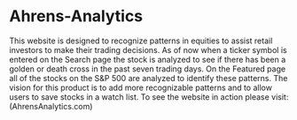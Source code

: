 # Ahrens-Analytics
This website is designed to recognize patterns in equities to assist retail investors to make their trading decisions. As of now when a ticker symbol is entered on the Search page the stock is analyzed to see if there has been a golden or death cross in the past seven trading days. On the Featured page all of the stocks on the S&P 500 are analyzed to identify these patterns. The vision for this product is to add more recognizable patterns and to allow users to save stocks in a watch list. To see the website in action please visit: 
(AhrensAnalytics.com)
